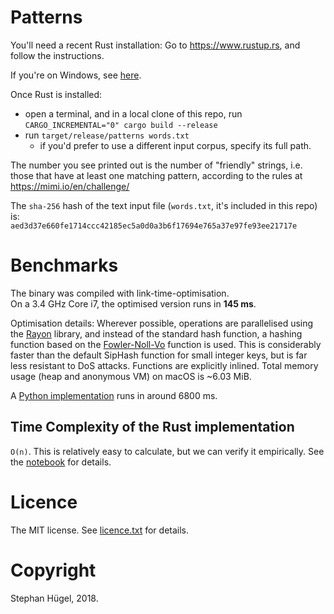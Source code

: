 # Patterns
You'll need a recent Rust installation:
Go to https://www.rustup.rs, and follow the instructions.  

If you're on Windows, see [here](https://github.com/rust-lang-nursery/rustup.rs/#other-installation-methods).

Once Rust is installed:
- open a terminal, and in a local clone of this repo, run `CARGO_INCREMENTAL="0" cargo build --release`
- run `target/release/patterns words.txt`
    - if you'd prefer to use a different input corpus, specify its full path.

The number you see printed out is the number of "friendly" strings, i.e. those that have at least one matching pattern, according to the rules at https://mimi.io/en/challenge/

The `sha-256` hash of the text input file (`words.txt`, it's included in this repo) is:  
`aed3d37e660fe1714ccc42185ec5a0d0a3b6f17694e765a37e97fe93ee21717e`

# Benchmarks
The binary was compiled with link-time-optimisation.  
On a 3.4 GHz Core i7, the optimised version runs in **145 ms**.  

Optimisation details:
Wherever possible, operations are parallelised using the [Rayon](https://github.com/rayon-rs/rayon) library, and instead of the standard hash function, a hashing function based on the [Fowler-Noll-Vo](https://github.com/servo/rust-fnv) function is used. This is considerably faster than the default SipHash function for small integer keys, but is far less resistant to DoS attacks. Functions are explicitly inlined.
Total memory usage (heap and anonymous VM) on macOS is ~6.03 MiB.

A [Python implementation](patterns.py) runs in around 6800 ms.

## Time Complexity of the Rust implementation
`O(n)`. This is relatively easy to calculate, but we can verify it empirically. See the [notebook](stats.ipynb) for details.

# Licence
The MIT license. See [licence.txt](licence.txt) for details.

# Copyright
Stephan Hügel, 2018.
